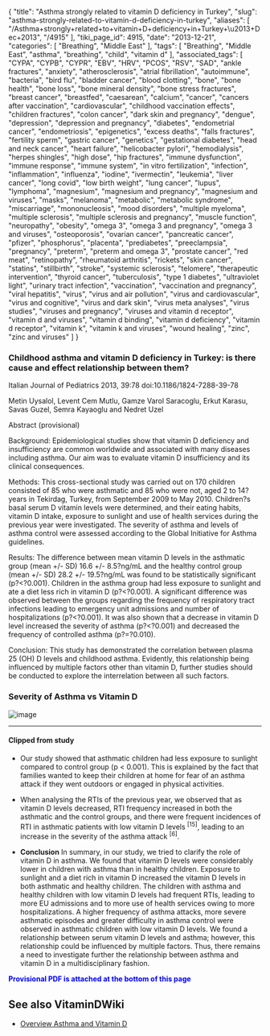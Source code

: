 {
    "title": "Asthma strongly related to vitamin D deficiency in Turkey",
    "slug": "asthma-strongly-related-to-vitamin-d-deficiency-in-turkey",
    "aliases": [
        "/Asthma+strongly+related+to+vitamin+D+deficiency+in+Turkey+\u2013+Dec+2013",
        "/4915"
    ],
    "tiki_page_id": 4915,
    "date": "2013-12-21",
    "categories": [
        "Breathing",
        "Middle East"
    ],
    "tags": [
        "Breathing",
        "Middle East",
        "asthma",
        "breathing",
        "child",
        "vitamin d"
    ],
    "associated_tags": [
        "CYPA",
        "CYPB",
        "CYPR",
        "EBV",
        "HRV",
        "PCOS",
        "RSV",
        "SAD",
        "ankle fractures",
        "anxiety",
        "atherosclerosis",
        "atrial fibrillation",
        "autoimmune",
        "bacteria",
        "bird flu",
        "bladder cancer",
        "blood clotting",
        "bone",
        "bone health",
        "bone loss",
        "bone mineral density",
        "bone stress fractures",
        "breast cancer",
        "breastfed",
        "caesarean",
        "calcium",
        "cancer",
        "cancers after vaccination",
        "cardiovascular",
        "childhood vaccination effects",
        "children fractures",
        "colon cancer",
        "dark skin and pregnancy",
        "dengue",
        "depression",
        "depression and pregnancy",
        "diabetes",
        "endometrial cancer",
        "endometriosis",
        "epigenetics",
        "excess deaths",
        "falls fractures",
        "fertility sperm",
        "gastric cancer",
        "genetics",
        "gestational diabetes",
        "head and neck cancer",
        "heart failure",
        "helicobacter pylori",
        "hemodialysis",
        "herpes shingles",
        "high dose",
        "hip fractures",
        "immune dysfunction",
        "immune response",
        "immune system",
        "in vitro fertilization",
        "infection",
        "inflammation",
        "influenza",
        "iodine",
        "ivermectin",
        "leukemia",
        "liver cancer",
        "long covid",
        "low birth weight",
        "lung cancer",
        "lupus",
        "lymphoma",
        "magnesium",
        "magnesium and pregnancy",
        "magnesium and viruses",
        "masks",
        "melanoma",
        "metabolic",
        "metabolic syndrome",
        "miscarriage",
        "mononucleosis",
        "mood disorders",
        "multiple myeloma",
        "multiple sclerosis",
        "multiple sclerosis and pregnancy",
        "muscle function",
        "neuropathy",
        "obesity",
        "omega 3",
        "omega 3 and pregnancy",
        "omega 3 and viruses",
        "osteoporosis",
        "ovarian cancer",
        "pancreatic cancer",
        "pfizer",
        "phosphorus",
        "placenta",
        "prediabetes",
        "preeclampsia",
        "pregnancy",
        "preterm",
        "preterm and omega 3",
        "prostate cancer",
        "red meat",
        "retinopathy",
        "rheumatoid arthritis",
        "rickets",
        "skin cancer",
        "statins",
        "stillbirth",
        "stroke",
        "systemic sclerosis",
        "telomere",
        "therapeutic intervention",
        "thyroid cancer",
        "tuberculosis",
        "type 1 diabetes",
        "ultraviolet light",
        "urinary tract infection",
        "vaccination",
        "vaccination and pregnancy",
        "viral hepatitis",
        "virus",
        "virus and air pollution",
        "virus and cardiovascular",
        "virus and cognitive",
        "virus and dark skin",
        "virus meta analyses",
        "virus studies",
        "viruses and pregnancy",
        "viruses and vitamin d receptor",
        "vitamin d and viruses",
        "vitamin d binding",
        "vitamin d deficiency",
        "vitamin d receptor",
        "vitamin k",
        "vitamin k and viruses",
        "wound healing",
        "zinc",
        "zinc and viruses"
    ]
}


### Childhood asthma and vitamin D deficiency in Turkey: is there cause and effect relationship between them?

Italian Journal of Pediatrics 2013, 39:78  doi:10.1186/1824-7288-39-78

Metin Uysalol, Levent Cem Mutlu, Gamze Varol Saracoglu, Erkut Karasu, Savas Guzel, Semra Kayaoglu and Nedret Uzel	

Abstract (provisional)

Background: Epidemiological studies show that vitamin D deficiency and insufficiency are common worldwide and associated with many diseases including asthma. Our aim was to evaluate vitamin D insufficiency and its clinical consequences.

Methods: This cross-sectional study was carried out on 170 children consisted of 85 who were asthmatic and 85 who were not, aged 2 to 14?years in Tekirdag, Turkey, from September 2009 to May 2010. Children?s basal serum D vitamin levels were determined, and their eating habits, vitamin D intake, exposure to sunlight and use of health services during the previous year were investigated. The severity of asthma and levels of asthma control were assessed according to the Global Initiative for Asthma guidelines.

Results: The difference between mean vitamin D levels in the asthmatic group (mean +/- SD) 16.6 +/- 8.5?ng/mL and the healthy control group (mean +/- SD) 28.2 +/- 19.5?ng/mL was found to be statistically significant (p?<?0.001). Children in the asthma group had less exposure to sunlight and ate a diet less rich in vitamin D (p?<?0.001). A significant difference was observed between the groups regarding the frequency of respiratory tract infections leading to emergency unit admissions and number of hospitalizations (p?<?0.001). It was also shown that a decrease in vitamin D level increased the severity of asthma (p?<?0.001) and decreased the frequency of controlled asthma (p?=?0.010).

Conclusion: This study has demonstrated the correlation between plasma 25 (OH) D levels and childhood asthma. Evidently, this relationship being influenced by multiple factors other than vitamin D, further studies should be conducted to explore the interrelation between all such factors.

### Severity of Asthma vs Vitamin D

<img src="https://d378j1rmrlek7x.cloudfront.net/attachments/jpeg/asthma-turkey.jpg" alt="image">

---

#### Clipped from study

* Our study showed that asthmatic children had less exposure to sunlight compared to control group (p < 0.001). This is explained by the fact that families wanted to keep  their children at home for fear of an asthma attack if they went outdoors or engaged in physical activities.

* When  analysing  the  RTIs  of  the  previous  year,  we  observed  that  as  vitamin  D  levels decreased, RTI frequency increased in both the asthmatic and the control groups, and there were frequent incidences of RTI in asthmatic patients with low vitamin D levels <sup>[15]</sup>, leading to an increase in the severity of the asthma attack <sup>[6]</sup>.

*  **Conclusion**  In summary, in our study, we tried to clarify the role of vitamin D in asthma. We found that vitamin D levels were considerably lower in children with asthma  than in healthy children. Exposure  to  sunlight  and  a  diet  rich  in  vitamin  D  increased  the  vitamin  D  levels  in  both asthmatic  and  healthy  children.  The  children  with  asthma  and  healthy children  with  low vitamin D levels had frequent RTIs, leading to more EU admissions and to more use of health services owing to more hospitalizations. A higher frequency of asthma attacks, more severe asthmatic  episodes  and  greater  difficulty  in  asthma  control  were observed  in  asthmatic children with low vitamin D levels. We found a relationship between serum vitamin D levels and asthma; however, this relationship could be influenced by multiple factors. Thus, there remains  a  need  to  investigate  further  the  relationship  between  asthma  and  vitamin  D  in  a multidisciplinary fashion.

 **<span style="color:#00F;">Provisional PDF is attached at the bottom of this page</span>** 

## See also VitaminDWiki

* [Overview Asthma and Vitamin D](/tags/overview-asthma-and-vitamin-d.html)